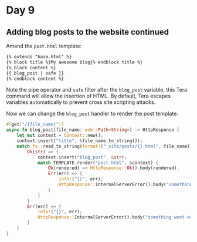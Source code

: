 # Day 9

## Adding blog posts to the website continued

Amend the `post.html` template:

```HTML
{% extends "base.html" %}
{% block title %}My awesome blog{% endblock title %}
{% block content %}
{{ blog_post | safe }}
{% endblock content %}
```

Note the pipe operator and `safe` filter after the `blog_post` variable, this Tera command will allow the insertion of HTML. By default, Tera escapes variables automatically to prevent cross site scripting attacks.

Now we can change the `blog_post` handler to render the post template:

```Rust
#[get("/{file_name}")]
async fn blog_post(file_name: web::Path<String>) -> HttpResponse {
    let mut context = Context::new();
    context.insert("title", &file_name.to_string());
    match fs::read_to_string(format!("_site/posts/{}.html", file_name)) {
        Ok(str) => {
            context.insert("blog_post", &str);
            match TEMPLATE.render("post.html", &context) {
                Ok(rendered) => HttpResponse::Ok().body(rendered),
                Err(err) => {
                    info!("{}", err);
                    HttpResponse::InternalServerError().body("something went wrong sad face")
                }
            }
        }
        Err(err) => {
            info!("{}", err);
            HttpResponse::InternalServerError().body("something went wrong sad face")
        }
    }
}
```

